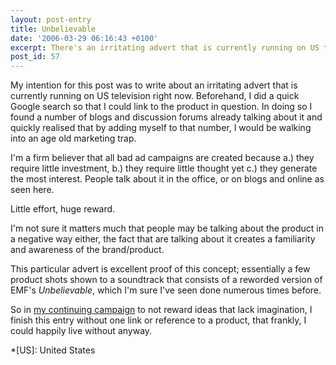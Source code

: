 ```yaml
---
layout: post-entry
title: Unbelievable
date: '2006-03-29 06:16:43 +0100'
excerpt: There's an irritating advert that is currently running on US television.
post_id: 57
---
```

My intention for this post was to write about an irritating advert that is currently running on US television right now. Beforehand, I did a quick Google search so that I could link to the product in question. In doing so I found a number of blogs and discussion forums already talking about it and quickly realised that by adding myself to that number, I would be walking into an age old marketing trap.

I'm a firm believer that all bad ad campaigns are created because a.) they require little investment, b.) they require little thought yet c.) they generate the most interest. People talk about it in the office, or on blogs and online as seen here. 

Little effort, huge reward.

I'm not sure it matters much that people may be talking about the product in a negative way either, the fact that are talking about it creates a familiarity and awareness of the brand/product.

This particular advert is excellent proof of this concept; essentially a few product shots shown to a soundtrack that consists of a reworded version of EMF's <cite>Unbelievable</cite>, which I'm sure I've seen done numerous times before.

So in [my continuing campaign][1] to not reward ideas that lack imagination, I finish this entry without one link or reference to a product, that frankly, I could happily live without anyway.

[1]: /2006/03/attack_of_the_clones/

*[US]: United States
